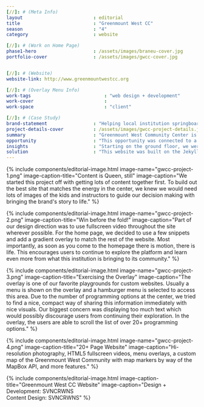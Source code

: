 ```yaml
---
[//]: # (Meta Info)
layout                          : editorial
title 					        : "Greenmount West CC"
season				            : "4"
category						: website

[//]: # (Work on Home Page)
phase1-hero                     : /assets/images/braneu-cover.jpg
portfolio-cover					: /assets/images/gwcc-cover.jpg


[//]: # (Website)
website-link: http://www.greenmountwestcc.org

[//]: # (Overlay Menu Info)
work-tags 							: "web design + development"
work-cover							:
work-space 							: "client"

[//]: # (Case Study)
brand-statement 				: "Helping local institution springboard its iniatitives and resources for community youth in arts + entrepreneurship"
project-details-cover 			: /assets/images/gwcc-project-details.jpg
summary							: "Greenmount West Community Center is a neighborhood institution in the Greenmount West neighborhood of Baltimore City.  Starting in 2016, the founders of the space saw an opportunity to bring programming, snacks, materials and equipment to service the youth 5 - 18 years of age in the neighborhood during evening, weekend and summer hours."
opportunity                     : "This opportunity was connected to a bigger partnership with Mark Bradford and the Baltimore Museum of Art as he prepared for his exhibit opening of Tomorrow’s Another Day in September 2018.  As part of the rollout, Mr. Bradford created a partnership with local community initiatives to sponsor equipment and resources to promote sustainability.  To highlight this work in the center, we began outlining the GWCC story for the new website."
insights 						: "Starting on the ground floor, we were able to pitch in with creating the brand identity, story and tone for how the center would communicate going forward.  We saw opportunities to share past wins, share the schedule of updates with community members, and be a hub of information and access in one of Baltimore’s newly renovated residential spaces."
solution 						: "This website was built on the Jekyll framework which gave us a great amount of flexibility to incorporate the functionality for this site."
---
```


{% include components/editorial-image.html image-name="gwcc-project-1.png" image-caption-title="Content is Queen, still" image-caption="We started this project off with getting lots of content together first.  To build out the best site that matches the energy in the center, we knew we would need lots of images of the kids and instructors to guide our decision making with bringing the brand's story to life." %}

{% include components/editorial-image.html image-name="gwcc-project-2.png" image-caption-title="Win before the fold!" image-caption="Part of our design direction was to use fullscreen video throughout the site wherever possible.  For the home page, we decided to use a few snippets and add a gradient overlay to match the rest of the website.  Most importantly, as soon as you come to the homepage there is motion, there is life.  This encourages users to continue to explore the platform and learn even more from what this institution is bringing to its community." %}


{% include components/editorial-image.html image-name="gwcc-project-3.png" image-caption-title="Exercising the Overlay" image-caption="The overlay is one of our favorite playgrounds for custom websites.  Usually a menu is shown on the overlay and a hamburger menu is selected to access this area.  Due to the number of programming options at the center, we tried to find a nice, compact way of sharing this information immediately with nice visuals.  Our biggest concern was displaying too much text which would possibly discourage users from continuing their exploration.  In the overlay, the users are able to scroll the list of over 20+ programming options." %}

{% include components/editorial-image.html image-name="gwcc-project-4.png" image-caption-title="20+ Page Website" image-caption="Hi-resolution photography, HTML5 fullscreen videos, menu overlays, a custom map of the Greenmount West Community with map markers by way of the MapBox API, and more features." %}

{% include components/editorial-image.html image-caption-title="Greenmount West CC Website" image-caption="Design + Development: SVNCRWNS<br/>Content Design: SVNCRWNS" %}